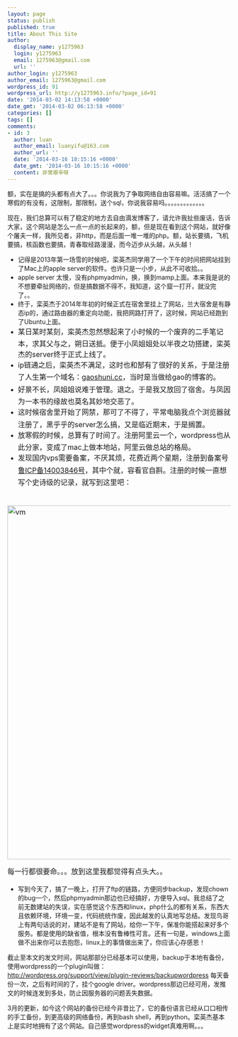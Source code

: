 ```yaml
---
layout: page
status: publish
published: true
title: About This Site
author:
  display_name: y1275963
  login: y1275963
  email: 1275963@gmail.com
  url: ''
author_login: y1275963
author_email: 1275963@gmail.com
wordpress_id: 91
wordpress_url: http://y1275963.info/?page_id=91
date: '2014-03-02 14:13:58 +0000'
date_gmt: '2014-03-02 06:13:58 +0000'
categories: []
tags: []
comments:
- id: 3
  author: luan
  author_email: luanyifu@163.com
  author_url: ''
  date: '2014-03-16 18:15:16 +0000'
  date_gmt: '2014-03-16 10:15:16 +0000'
  content: 非常艰辛呀
---
```

<p>额，实在是搞的头都有点大了。。。你说我为了争取网络自由容易嘛。活活搞了一个寒假的有没有，这限制，那限制，送个sql，你说我容易吗。。。。。。。。。。。。。</p>
<p>现在，我们总算可以有了稳定的地方去自由滴发博客了，请允许我扯些废话，告诉大家，这个网站是怎么一点一点的长起来的，额，但是现在看到这个网站，就好像个屠夫一样，我所见者，非http，而是后面一堆一堆的php。额，站长要搞，飞机要搞，核函数也要搞，青春取经路漫漫，而今迈步从头越，从头越！</p>
<ul>
<li>记得是2013年第一场雪的时候吧，栾英杰同学用了一个下午的时间把网站挂到了Mac上的apple server的软件。也许只是一小步，从此不可收拾。。</li>
<li>apple server 太慢，没有phpmyadmin，换，换到mamp上面。本来我是说的不想要牵扯网络的，但是搞数据不得不，我知道，这个窟一打开，就没完了。。</li>
<li>终于，栾英杰于2014年年初的时候正式在宿舍里挂上了网站，兰大宿舍是有静态ip的，通过路由器的重定向功能，我把网路打开了，这时候，网站已经跑到了Ubuntu上面。</li>
<li><span style="line-height: 1.714285714; font-size: 1rem;">某日某时某刻，栾英杰忽然想起来了小时候的一个废弃的二手笔记本，求其父与之，朔日送抵。便于小凤姐姐处以半夜之功搭建，栾英杰的server终于正式上线了。</span></li>
<li><span style="line-height: 1.714285714; font-size: 1rem;">ip链通之后，栾英杰不满足，这时也和郜有了很好的关系，于是注册了人生第一个域名：</span><a style="line-height: 1.714285714; font-size: 1rem;" href="http://gaoshuni.cc">gaoshuni.cc</a><span style="line-height: 1.714285714; font-size: 1rem;">，当时是当做给gao的博客的。</span></li>
<li><span style="line-height: 1.714285714; font-size: 1rem;">好景不长，凤姐姐说难于管理。退之。于是我又放回了宿舍。与凤因为一本书的缘故也莫名其妙地交恶了。</span></li>
<li><span style="line-height: 1.714285714; font-size: 1rem;">这时候宿舍里开始了网禁，那可了不得了，平常电脑我点个浏览器就注册了，黑乎乎的server怎么搞，又是临近期末，于是搁置。</span></li>
<li><span style="line-height: 1.714285714; font-size: 1rem;">放寒假的时候，总算有了时间了。注册阿里云一个，wordpress也从此分家，变成了mac上做本地站，阿里云做总站的格局。</span></li>
<li><span style="line-height: 1.714285714; font-size: 1rem;">发现国内vps需要备案，不厌其烦，花费近两个星期，注册到备案号</span><a style="line-height: 1.714285714; font-size: 1rem;" href="http://y1275963.info/”http://www.miibeian.gov.cn”">鲁ICP备14003846号</a><span style="line-height: 1.714285714; font-size: 1rem;">，其中个就，容看官自斟。注册的时候一直想写个史诗级的记录，就写到这里吧：</span></li>
</ul>
<p><span style="font-size: 1rem; line-height: 1.714285714;"><a href="http://y1275963.info/wordpress/wp-content/uploads/2014/03/333.jpg"><br />
</a><a href="http://y1275963.info/wordpress/wp-content/uploads/2014/03/vm1.png"><img class="aligncenter size-large wp-image-98" alt="vm" src="http://y1275963.info/wordpress/wp-content/uploads/2014/03/vm1-803x1024.png" width="625" height="797" /></a></span></p>
<p><span style="font-size: 1rem; line-height: 1.714285714;">每一行都很要命。。。放到这里我都觉得有点头大。。</span></p>
<ul>
<li>写到今天了，搞了一晚上，打开了ftp的链路，方便同步backup，发现chown的bug一个，然后phpmyadmin那边也已经搞好，方便导入sql。我总结了之前无数建站的失误，实在感觉这个东西和linux，php什么的都有关系，东西大且依赖环境，环境一变，代码统统作废，因此越发的认真地写总结。发现鸟哥上有两句话说的对，建站不是有了网站，给你一下午，保准你能搭起来好多个服务。都是使用的缺省值，根本没有鲁棒性可言。还有一句是，windows上面做不出来你可以去抱怨，linux上的事情做出来了，你应该心存感恩！</li>
</ul>
<p>截止至本文的发文时间，网站那部分已经基本可以使用，backup于本地有备份，使用wordpress的一个plugin叫做：<br />
<a href="http://wordpress.org/support/view/plugin-reviews/backupwordpress">http://wordpress.org/support/view/plugin-reviews/backupwordpress</a> 每天备份一次，之后有时间的了，挂个google driver。wordpress那边已经可用，发推文的时候连发到多处，防止因服务器的问题丢失数据。</p>
<p>3月的更新，如今这个网站的备份已经今非昔比了，它的备份语言已经从口口相传的手工备份，到更高级的网络备份，再到bash shell，再到python。栾英杰基本上是实时地拥有了这个网站。自己感觉wordpress的widget真难用啊。。。</p>
